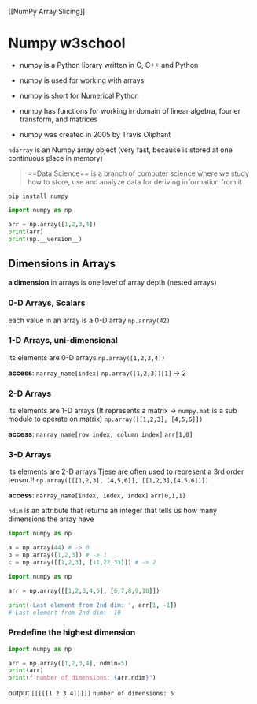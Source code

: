[[NumPy Array Slicing]]

# Numpy w3school

- numpy is a Python library written in C, C++ and Python
- numpy is used for working with arrays
- numpy is short for Numerical Python

- numpy has functions for working in domain of linear algebra, fourier transform, and  matrices
- numpy was created in 2005 by Travis Oliphant

`ndarray` is an Numpy array object (very fast, because is stored at one continuous place in memory)

>==Data Science== is a branch of computer science where we study how to store, use and analyze data for deriving information from it


`pip install numpy`

```py
import numpy as np

arr = np.array([1,2,3,4])
print(arr)
print(np.__version__)
```


## Dimensions in Arrays
__a dimension__ in arrays is one level of array depth (nested arrays)

### 0-D Arrays, Scalars
each value in an array is a 0-D array
`np.array(42)`

### 1-D Arrays, uni-dimensional
its elements are 0-D arrays
`np.array([1,2,3,4])`

__access__: `narray_name[index]` 
`np.array([1,2,3])[1]` -> 2


### 2-D Arrays
its elements are 1-D arrays
(It represents a matrix -> `numpy.mat` is a sub module to operate on matrix)
`np.array([[1,2,3], [4,5,6]])`

__access__: `narray_name[row_index, column_index]`
`arr[1,0]`

### 3-D Arrays
its elements are 2-D arrays
Tjese are often used to represent a 3rd order tensor.!!
`np.array([[[1,2,3], [4,5,6]], [[1,2,3],[4,5,6]]])`

__access__: `narray_name[index, index, index]`
`arr[0,1,1]`

`ndim` is an attribute that returns an integer that tells us how many dimensions the array have

```py
import numpy as np

a = np.array(44) # -> 0
b = np.array([1,2,3]) # -> 1
c = np.array([[1,2,3], [11,22,33]]) # -> 2
```


```py
import numpy as np

arr = np.array([[1,2,3,4,5], [6,7,8,9,10]])

print('Last element from 2nd dim: ', arr[1, -1])
# Last element from 2nd dim:  10
```



### Predefine the highest dimension
```py
import numpy as np

arr = np.array([1,2,3,4], ndmin=5)
print(arr)
print(f"number of dimensions: {arr.ndim}")
```

output
`[[[[[1 2 3 4]]]]]`
`number of dimensions: 5`













